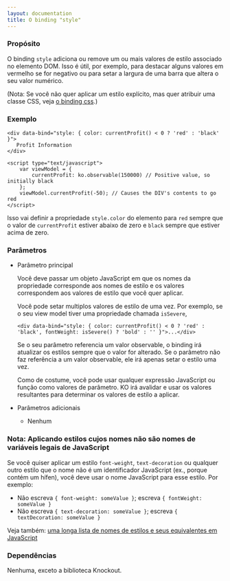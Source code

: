```yaml
---
layout: documentation
title: O binding "style"
---
```


### Propósito
O binding `style` adiciona ou remove um ou mais valores de estilo associado no elemento DOM. Isso é útil, por exemplo, para destacar alguns valores em vermelho se for negativo ou para setar a largura de uma barra que altera o seu valor numérico.

(Nota: Se você não quer aplicar um estilo explícito, mas quer atribuir uma classe CSS, veja [o binding css](css-binding.html).)

### Exemplo
    <div data-bind="style: { color: currentProfit() < 0 ? 'red' : 'black' }">
       Profit Information
    </div>
    
    <script type="text/javascript">
        var viewModel = {
            currentProfit: ko.observable(150000) // Positive value, so initially black
        };
        viewModel.currentProfit(-50); // Causes the DIV's contents to go red
    </script>

Isso vai definir a propriedade `style.color` do elemento para `red` sempre que o valor de `currentProfit` estiver abaixo de zero e `black` sempre que estiver acima de zero.

### Parâmetros

  * Parâmetro principal
   
    Você deve passar um objeto JavaScript em que os nomes da propriedade corresponde aos nomes de estilo e os valores correspondem aos valores de estilo que você quer aplicar.
 
    Você pode setar multiplos valores de estilo de uma vez. Por exemplo, se o seu view model tiver uma propriedade chamada `isSevere`,
   
    `<div data-bind="style: { color: currentProfit() < 0 ? 'red' : 'black', fontWeight: isSevere() ? 'bold' : '' }">...</div>`
   
    Se o seu parâmetro referencia um valor observable, o binding irá atualizar os estilos sempre que o valor for alterado. Se o parâmetro não faz referência a um valor observable, ele irá apenas setar o estilo uma vez.
   
    Como de costume, você pode usar qualquer expressão JavaScript ou função como valores de parâmetro. KO irá avalidar e usar os valores resultantes para determinar os valores de estilo a aplicar.
   
  * Parâmetros adicionais 

      * Nenhum

### Nota: Aplicando estilos cujos nomes não são nomes de variáveis legais de JavaScript

Se você quiser aplicar um estilo `font-weight`, `text-decoration` ou qualquer outro estilo que o nome não é um identificador JavaScript (ex., porque contém um hífen), você deve usar o nome JavaScript para  esse estilo. Por exemplo:

* Não escreva `{ font-weight: someValue }`; escreva `{ fontWeight: someValue }`
* Não escreva `{ text-decoration: someValue }`; escreva `{ textDecoration: someValue }`

Veja também: [uma longa lista de nomes de estilos e seus equivalentes em JavaScript](http://www.comptechdoc.org/independent/web/cgi/javamanual/javastyle.html)

### Dependências

Nenhuma, exceto a biblioteca Knockout.